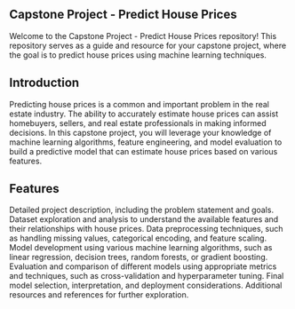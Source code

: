 ## Capstone Project - Predict House Prices


Welcome to the Capstone Project - Predict House Prices repository! This repository serves as a guide and resource for your capstone project, where the goal is to predict house prices using machine learning techniques.

## Introduction
Predicting house prices is a common and important problem in the real estate industry. The ability to accurately estimate house prices can assist homebuyers, sellers, and real estate professionals in making informed decisions. In this capstone project, you will leverage your knowledge of machine learning algorithms, feature engineering, and model evaluation to build a predictive model that can estimate house prices based on various features.

## Features
Detailed project description, including the problem statement and goals.
Dataset exploration and analysis to understand the available features and their relationships with house prices.
Data preprocessing techniques, such as handling missing values, categorical encoding, and feature scaling.
Model development using various machine learning algorithms, such as linear regression, decision trees, random forests, or gradient boosting.
Evaluation and comparison of different models using appropriate metrics and techniques, such as cross-validation and hyperparameter tuning.
Final model selection, interpretation, and deployment considerations.
Additional resources and references for further exploration.
